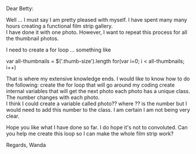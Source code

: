 Dear Betty:

Well ... I must say I am pretty pleased with myself.  I have spent many many hours creating a functional film strip gallery.  
I have done it with one photo.  However, I want to repeat this process for all the thumbnail photos.

I need to create a for loop ... something like

var all-thumbnails = $('.thumb-size').length
  for(var i=0; i < all-thumbnails; i++) 
  
That is where my extensive knowledge ends.  I would like to know how to do the following:
create the for loop that will go around my coding
create internal variables that will get the next photo 
each photo has a unique class.  The number changes with each photo.  
I think I could create a variable called photo?? where ?? is the number but I would need to add 
this number to the class.  I am certain I am not being very clear.  

Hope you like what I have done so far.  I do hope it's not to convoluted.  Can you help me create this loop
so I can make the whole film strip work?

Regards, Wanda
